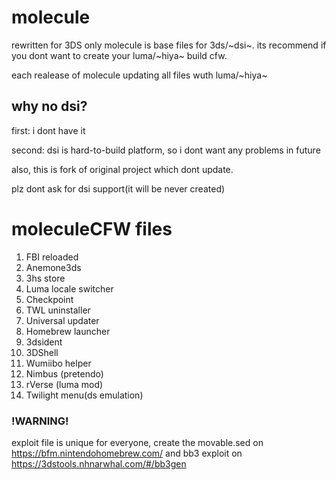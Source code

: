 # molecule
rewritten for 3DS only
molecule is base files for 3ds/~dsi~. its recommend if you dont want to create your luma/~hiya~ build cfw.

each realease of molecule updating all files wuth luma/~hiya~
## why no dsi?
first: i dont have it

second: dsi is hard-to-build platform, so i dont want any problems in future

also, this is fork of original project which dont update.

plz dont ask for dsi support(it will be never created)

# moleculeCFW files

1. FBI reloaded
2. Anemone3ds
3. 3hs store
4. Luma locale switcher
5. Checkpoint
6. TWL uninstaller
7. Universal updater
8. Homebrew launcher
9. 3dsident
10. 3DShell
12. Wumiibo helper
13. Nimbus (pretendo)
14. rVerse (luma mod)
15. Twilight menu(ds emulation)

### !WARNING!

exploit file is unique for everyone, create the movable.sed on https://bfm.nintendohomebrew.com/ and bb3 exploit on https://3dstools.nhnarwhal.com/#/bb3gen

